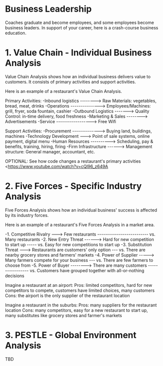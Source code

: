 # Business Leadership

Coaches graduate and become employees, and some employees become business leaders.
In support of your career, here is a crash-course business education.

# 1. Value Chain - Individual Business Analysis

Value Chain Analysis shows how an individual business delivers value to customers.
It consists of primary activities and support activities.

Here is an example of a restaurant's Value Chain Analysis.

Primary Activities:
-Inbound logistics --------> Raw Materials: vegetables, bread, meat, drinks
-Operations ---------------> Employees/Machines: grill, fryer, soda fountain, cashier
-Outbound Logistics -------> Quality Control: in-time delivery, food freshness
-Marketing & Sales --------> Advertisements
-Service ------------------> Free Wifi

Support Activities:
-Procurement --------------> Buying land, buildings, machines
-Technology Development ---> Point of sale systems, online payment, digital menu
-Human Resources ----------> Scheduling, pay & benefits, training, hiring, firing
-Firm Infrastructure ------> Management structure: General manager, accountant, etc.

OPTIONAL: See how code changes a restaurant's primary activities <https://www.youtube.com/watch?v=cQl96_z649A

# 2. Five Forces - Specific Industry Analysis

Five Forces Analysis shows how an individual business' success is affected by its industry forces.

Here is an example of a restaurant's Five Forces Analysis in a market area.

-1. Competitive Rivalry ---> Few restaurants -------------------------- vs. Many restaurants
-2. New Entry Threat ------> Hard for new competition to start up ----- vs. Easy for new competitions to start up
-3. Substitution Threat ---> Restaurants are customers' only option --- vs. There are nearby grocery stores and farmers' markets
-4. Power of Supplier -----> Many farmers compete for your business --- vs. There are few farmers to choose from
-5. Power of Buyer --------> There are many customers ----------------- vs. Customers have grouped together with all-or-nothing decisions

Imagine a restaurant at an airport:
Pros: limited competitors, hard for new competitors to compete, customers have limited choices, many customers
Cons: the airport is the only supplier of the restaurant location

Imagine a restaurant in the suburbs:
Pros: many suppliers for the restaurant location
Cons: many competitors, easy for a new restaurant to start up, many substitutes like grocery stores and farmer's markets

# 3. PESTLE - Global Environment Analysis

TBD
